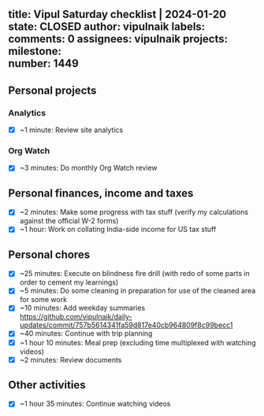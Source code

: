 title:	Vipul Saturday checklist | 2024-01-20
state:	CLOSED
author:	vipulnaik
labels:	
comments:	0
assignees:	vipulnaik
projects:	
milestone:	
number:	1449
--
## Personal projects

### Analytics

- [x] ~1 minute: Review site analytics

### Org Watch

- [x] ~3 minutes: Do monthly Org Watch review

## Personal finances, income and taxes

- [x] ~2 minutes: Make some progress with tax stuff (verify my calculations against the official W-2 forms)
- [x] ~1 hour: Work on collating India-side income for US tax stuff

## Personal chores

- [x] ~25 minutes: Execute on blindness fire drill (with redo of some parts in order to cement my learnings)
- [x] ~5 minutes: Do some cleaning in preparation for use of the cleaned area for some work
- [x] ~10 minutes: Add weekday summaries https://github.com/vipulnaik/daily-updates/commit/757b5614341fa59d817e40cb964809f8c99becc1
- [x] ~40 minutes: Continue with trip planning
- [x] ~1 hour 10 minutes: Meal prep (excluding time multiplexed with watching videos)
- [x] ~2 minutes: Review documents

## Other activities

- [x] ~1 hour 35 minutes: Continue watching videos
